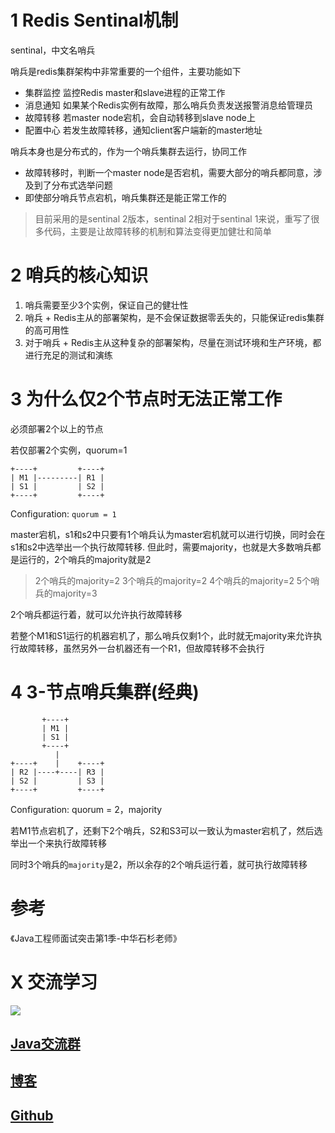 
# 1 Redis Sentinal机制
sentinal，中文名哨兵

哨兵是redis集群架构中非常重要的一个组件，主要功能如下
- 集群监控
监控Redis master和slave进程的正常工作
- 消息通知
如果某个Redis实例有故障，那么哨兵负责发送报警消息给管理员
- 故障转移
若master node宕机，会自动转移到slave node上
- 配置中心
若发生故障转移，通知client客户端新的master地址

哨兵本身也是分布式的，作为一个哨兵集群去运行，协同工作
- 故障转移时，判断一个master node是否宕机，需要大部分的哨兵都同意，涉及到了分布式选举问题
- 即使部分哨兵节点宕机，哨兵集群还是能正常工作的


> 目前采用的是sentinal 2版本，sentinal 2相对于sentinal 1来说，重写了很多代码，主要是让故障转移的机制和算法变得更加健壮和简单

# 2 哨兵的核心知识
1. 哨兵需要至少3个实例，保证自己的健壮性
2. 哨兵 + Redis主从的部署架构，是不会保证数据零丢失的，只能保证redis集群的高可用性
3. 对于哨兵 + Redis主从这种复杂的部署架构，尽量在测试环境和生产环境，都进行充足的测试和演练

# 3 为什么仅2个节点时无法正常工作
必须部署2个以上的节点

若仅部署2个实例，quorum=1

```
+----+         +----+
| M1 |---------| R1 |
| S1 |         | S2 |
+----+         +----+
```

Configuration: `quorum = 1`


master宕机，s1和s2中只要有1个哨兵认为master宕机就可以进行切换，同时会在s1和s2中选举出一个执行故障转移.
但此时，需要majority，也就是大多数哨兵都是运行的，2个哨兵的majority就是2

> 2个哨兵的majority=2
> 3个哨兵的majority=2
> 4个哨兵的majority=2
> 5个哨兵的majority=3

2个哨兵都运行着，就可以允许执行故障转移

若整个M1和S1运行的机器宕机了，那么哨兵仅剩1个，此时就无majority来允许执行故障转移，虽然另外一台机器还有一个R1，但故障转移不会执行

# 4 3-节点哨兵集群(经典)
```
       +----+
       | M1 |
       | S1 |
       +----+
          |
+----+    |    +----+
| R2 |----+----| R3 |
| S2 |         | S3 |
+----+         +----+
```
Configuration: quorum = 2，majority

若M1节点宕机了，还剩下2个哨兵，S2和S3可以一致认为master宕机了，然后选举出一个来执行故障转移

同时3个哨兵的`majority`是2，所以余存的2个哨兵运行着，就可执行故障转移



# 参考

《Java工程师面试突击第1季-中华石杉老师》

# X 交流学习
![](https://img-blog.csdnimg.cn/20190504005601174.jpg)
## [Java交流群](https://jq.qq.com/?_wv=1027&k=5UB4P1T)
## [博客](http://www.shishusheng.com)
## [Github](https://github.com/Wasabi1234)